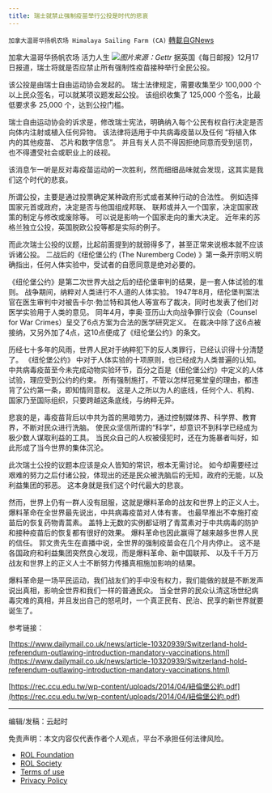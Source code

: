 ```yaml
---
title: 瑞士就禁止强制疫苗举行公投是时代的悲哀
---
```

`加拿大温哥华扬帆农场 Himalaya Sailing Farm (CA)` [轉載自GNews](https://gnews.org/zh-hans/1769845/)

加拿大温哥华扬帆农场 活力人生
![](https://assets.gnews.org/wp-content/uploads/2021/12/gettr-2.jpg)*图片来源：Gettr*
据英国《每日邮报》12月17日报道，瑞士将就是否应禁止所有强制性疫苗接种举行全民公投。

该公投是由瑞士自由运动协会发起的。 瑞士法律规定，需要收集至少 100,000 个以上民众签名，可以就某项议题发起公投。 该组织收集了 125,000 个签名，比最低要求多 25,000 个，达到公投门槛。

瑞士自由运动协会的诉求是，修改瑞士宪法，明确纳入每个公民有权自行决定是否向体内注射或植入任何异物。 该法律将适用于中共病毒疫苗以及任何 “将植入体内的其他疫苗、 芯片和数字信息”。 并且有关人员不得因拒绝同意而受到惩罚，也不得遭受社会或职业上的歧视。

该消息乍一听是反对毒疫苗运动的一次胜利，然而细细品味就会发现，这其实是我们这个时代的悲哀。

所谓公投，主要是通过投票确定某种政府形式或者某种行动的合法性。 例如选择国家元首或政府，决定是否与他国组成邦联、 联邦或并入一个国家，决定国家政策的制定与修改或废除等。 可以说是影响一个国家走向的重大决定。 近年来的苏格兰独立公投，英国脱欧公投等都是实际的例子。

而此次瑞士公投的议题，比起前面提到的就弱得多了，甚至正常来说根本就不应该诉诸公投。 二战后的《纽伦堡公约 (The Nuremberg Code) 》第一条开宗明义明确指出，任何人体实验中，受试者的自愿同意是绝对必要的。

《纽伦堡公约》是第二次世界大战之后的纽伦堡审判的结果，是一套人体试验的准则。 战争期间，纳粹对人类进行不人道的人体实验。 1947年8月，纽伦堡判案法官在医生审判中对被告卡尔·勃兰特和其他人等宣布了裁决，同时也发表了他们对医学实验用于人类的意见。 同年4月，李奥·亚历山大向战争罪行议会（Counsel for War Crimes）呈交了6点方案为合法的医学研究定义。 在裁决中除了这6点被接纳，又另外加了4点，这10点便成了《纽伦堡公约》的条文。

历经七十多年的风雨，世界人民对于纳粹犯下的反人类罪行，已经认识得十分清楚了。 《纽伦堡公约》 中对于人体实验的十项原则，也已经成为人类普遍的认知。 中共病毒疫苗至今未完成动物实验环节，百分之百是《纽伦堡公约》中定义的人体试验，理应受到公约的约束。 所有强制施打，不管以怎样冠冕堂皇的理由，都违背了公约第一条，即知情同意权。 这是人之所以为人的底线，任何个人、机构、国家乃至国际组织，只要跨越这条底线，与纳粹无异。

悲哀的是，毒疫苗背后以中共为首的黑暗势力，通过控制媒体界、科学界、教育界，不断对民众进行洗脑。 使民众坚信所谓的“科学”，却意识不到科学已经成为极少数人谋取利益的工具。 当民众自己的人权被侵犯时，还在为施暴者叫好，如此形成了当今世界的集体沉沦。

此次瑞士公投的议题本应该是众人皆知的常识，根本无需讨论。 如今却需要经过艰难的努力之后付诸公投，体现出的还是民众被洗脑后的无知，政府的无能，以及利益集团的邪恶。 这本身就是我们这个时代最大的悲哀。

然而，世界上仍有一群人没有屈服，这就是爆料革命的战友和世界上的正义人士。 爆料革命在全世界最先说出，中共病毒疫苗对人体有害。 也最早推出不幸施打疫苗后的恢复药物青蒿素。 盖特上无数的实例都证明了青蒿素对于中共病毒的防护和接种疫苗后的恢复都有很好的效果。 爆料革命也因此赢得了越来越多世界人民的信任。 郭文贵先生在直播中说，全世界的强制疫苗会在几个月内停止。 这不是各国政府和利益集团突然良心发现，而是爆料革命、新中国联邦、 以及千千万万战友和世界上的正义人士不断努力传播真相施加影响的结果。

爆料革命是一场平民运动，我们战友们的手中没有权力，我们能做的就是不断发声说出真相，影响全世界和我们一样的普通民众。 当全世界的民众认清这场世纪病毒灾难的真相，并且发出自己的怒吼时，一个真正民有、民治、民享的新世界就要诞生了。

参考链接：

[https://www.dailymail.co.uk/news/article-10320939/Switzerland-hold-referendum-outlawing-introduction-mandatory-vaccinations.html](https://www.dailymail.co.uk/news/article-10320939/Switzerland-hold-referendum-outlawing-introduction-mandatory-vaccinations.html)

[https://rec.ccu.edu.tw/wp-content/uploads/2014/04/紐倫堡公約.pdf](https://rec.ccu.edu.tw/wp-content/uploads/2014/04/紐倫堡公約.pdf)

* * *

编辑/发稿：云起时

 

免责声明：本文内容仅代表作者个人观点，平台不承担任何法律风险。

- [ROL Foundation](https://rolfoundation.org/)
- [ROL Society](https://rolsociety.org/)
- [Terms of use](https://gnews.org/terms-of-use-3/)
- [Privacy Policy](https://gnews.org/privacy-policy/)
